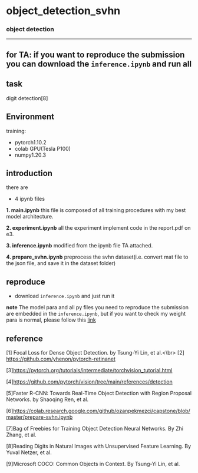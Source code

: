 # object_detection_svhn
### object detection
---
for TA: if you want to reproduce the submission
you can download the `inference.ipynb` and run all
---
## task
digit detection[8]
## Environment
training:
- pytorch1.10.2
- colab GPU(Tesla P100)
- numpy1.20.3
## introduction
there are 
- 4 ipynb files

**1. main.ipynb**
this file is composed of all training procedures with my best model architecture.

**2. experiment.ipynb**
all the experiment implement code in the report.pdf on e3.

**3. inference.ipynb**
modified from the ipynb file TA attached.

**4. prepare_svhn.ipynb**
preprocess the svhn dataset(i.e. convert mat file to the json file, and save it in the dataset folder)

## reproduce
- download `inference.ipynb` and just run it

**note** 
The model para and all py files you need to reproduce the submission are embedded in the `inference.ipynb`, but if you want to check my weight para is normal, please follow this [link](https://drive.google.com/file/d/1fP4ZEEfgL05pj3hRZ8oqmaZ0uK1SM6Vi/view?usp=sharing)
## reference
[1] Focal Loss for Dense Object Detection. by Tsung-Yi Lin, et al.<\br>
[2] https://github.com/yhenon/pytorch-retinanet

[3]https://pytorch.org/tutorials/intermediate/torchvision_tutorial.html 

[4]https://github.com/pytorch/vision/tree/main/references/detection

[5]Faster R-CNN: Towards Real-Time Object Detection with Region Proposal Networks. by Shaoqing Ren, et al.

[6]https://colab.research.google.com/github/ozanpekmezci/capstone/blob/master/prepare-svhn.ipynb 

[7]Bag of Freebies for Training Object Detection Neural Networks. By Zhi Zhang, et al.

[8]Reading Digits in Natural Images with Unsupervised Feature Learning. By 
Yuval Netzer, et al.

[9]Microsoft COCO: Common Objects in Context. By Tsung-Yi Lin, et al.



